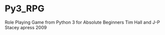 # Py3_RPG
Role Playing Game from Python 3 for Absolute Beginners
Tim Hall and J-P Stacey apress 2009
